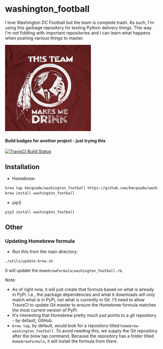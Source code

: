 # washington_football

I love Washington DC Football but the team is complete trash. As such, I'm using this garbage repository for testing Python delivery things. This way I'm not fiddling with important repositories and I can learn what happens when pushing various things to master.

![](docs/images/this-team-makes-me-drink.jpg)


#### Build badges for another project - just trying this

[![TravisCI Build Status](https://travis-ci.org/kmcquade/washington_football.svg?branch=master)](https://travis-ci.org/kmcquade/washington_football/)


## Installation

* Homebrew:

```bash
brew tap kmcquade/washington_football https://github.com/kmcquade/washington_football
brew install washington_football
```

* pip3

```bash
pip3 install washington_football
```


## Other

### Updating Homebrew formula

* Run this from the main directory:

```bash
./utils/update-brew.sh
```

It will update the `HomebrewFormula/washington_football.rb`.

Note:
* As of right now, it will just create that formula based on what is already in PyPi. I.e., the package dependencies and what it downloads will only match what is in PyPi, not what is currently in Git. I'll need to allow TravisCI to update Git master to ensure the Homebrew formula matches the most current version of PyPi.
* It's interesting that Homebrew pretty much just points to a git repository - by default, GitHub.
* `brew tap`, by default, would look for a repository titled `homebrew-washington_football`. To avoid needing this, we supply the Git repository after the brew tap command. Because the repository has a folder titled `HomebrewFormula`, it will install the formula from there. 